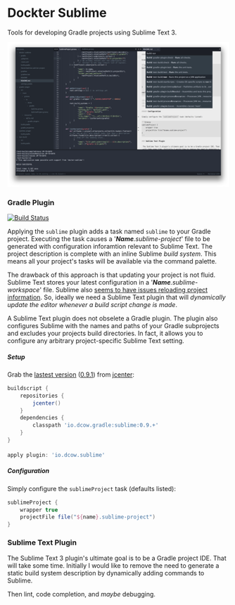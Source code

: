 # Dockter Sublime

Tools for developing Gradle projects using Sublime Text 3.

![Workspace](assets/inception.png)

### Gradle Plugin

[![Build Status][2]][1] 

[1]: https://travis-ci.org/dcow/dockter-sublime
[2]: https://travis-ci.org/dcow/dockter-sublime.svg?branch=master

Applying the `sublime` plugin adds a task named `sublime` to your Gradle project. Executing the task causes a '*<b>Name</b>.sublime-project*' file to be generated with configuration inforamtion relevant to Sublime Text. The project description is complete with an inline Sublime *build system*. This means all your project's tasks will be available via the command palette.

The drawback of this approach is that updating your project is not fluid. Sublime Text stores your latest configuration in a '*<b>Name</b>.sublime-workspace*' file. Sublime also [seems to have issues reloading project information][3]. So, ideally we need a Sublime Text plugin that will *dynamically update the editor whenever a build script change is made*.

A Sublime Text plugin does not obselete a Gradle plugin. The plugin also configures Sublime with the names and paths of your Gradle subprojects and excludes your projects build directories. In fact, it allows you to configure any arbitrary project-specific Sublime Text setting. 

[3]: https://www.sublimetext.com/forum/viewtopic.php?f=2&t=5342#p37042 

##### Setup

Grab the [lastest version][4] ([0.9.1][5]) from [jcenter][6]:

```Groovy
buildscript {
    repositories {
        jcenter()
    }
    dependencies {
        classpath 'io.dcow.gradle:sublime:0.9.+'
    }
}

apply plugin: 'io.dcow.sublime'
```

[4]: https://bintray.com/dcow/maven/sublime/view
[5]: https://bintray.com/dcow/maven/sublime/0.9.1/view
[6]: https://bintray.com/bintray/jcenter

##### Configuration

Simply configure the `sublimeProject` task (defaults listed):

```Groovy
sublimeProject {
    wrapper true
    projectFile file("${name}.sublime-project")
}
```

### Sublime Text Plugin

 The Sublime Text 3 plugin's ultimate goal is to be a Gradle project IDE. That will take some time. Initially I would like to remove the need to generate a static build system description by dynamically adding commands to Sublime.

 Then lint, code completion, and *maybe* debugging.
